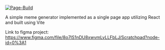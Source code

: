 [![Page-Build](https://github.com/LarsGKodehode/meme-generator/workflows/node.js.yml/badge.svg?branch=gh-pages&event=deployment_status)](https://github.com/LarsGKodehode/meme-generator/actions/workflows/node.js.yml)

A simple meme generator implemented as a single page app utilizing React and built using Vite

Link to figma project: https://www.figma.com/file/8o7lS1nDU8xwvmLvLLFbLJ/Scratchpad?node-id=0%3A1
